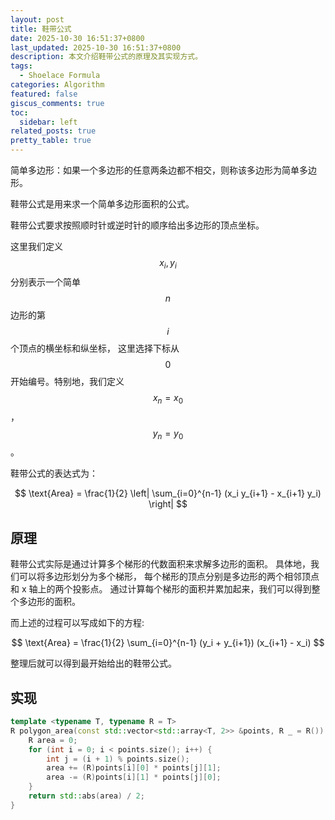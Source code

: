 ```yaml
---
layout: post
title: 鞋带公式
date: 2025-10-30 16:51:37+0800
last_updated: 2025-10-30 16:51:37+0800
description: 本文介绍鞋带公式的原理及其实现方式。
tags:
  - Shoelace Formula
categories: Algorithm
featured: false
giscus_comments: true
toc:
  sidebar: left
related_posts: true
pretty_table: true
---
```


简单多边形：如果一个多边形的任意两条边都不相交，则称该多边形为简单多边形。

鞋带公式是用来求一个简单多边形面积的公式。

鞋带公式要求按照顺时针或逆时针的顺序给出多边形的顶点坐标。

这里我们定义 $$ x_i, y_i $$ 分别表示一个简单 $$ n $$ 边形的第 $$ i $$ 个顶点的横坐标和纵坐标，
这里选择下标从 $$ 0 $$ 开始编号。特别地，我们定义 $$ x_n = x_0 $$，$$ y_n = y_0 $$。

鞋带公式的表达式为：

$$
\text{Area} = \frac{1}{2} \left| \sum_{i=0}^{n-1} (x_i y_{i+1} - x_{i+1} y_i) \right|
$$

## 原理

鞋带公式实际是通过计算多个梯形的代数面积来求解多边形的面积。
具体地，我们可以将多边形划分为多个梯形，
每个梯形的顶点分别是多边形的两个相邻顶点和 x 轴上的两个投影点。
通过计算每个梯形的面积并累加起来，我们可以得到整个多边形的面积。

而上述的过程可以写成如下的方程: 

$$
\text{Area} = \frac{1}{2} \sum_{i=0}^{n-1} (y_i + y_{i+1}) (x_{i+1} - x_i)
$$

整理后就可以得到最开始给出的鞋带公式。

## 实现

```cpp
template <typename T, typename R = T>
R polygon_area(const std::vector<std::array<T, 2>> &points, R _ = R()) {
    R area = 0;
    for (int i = 0; i < points.size(); i++) {
        int j = (i + 1) % points.size();
        area += (R)points[i][0] * points[j][1];
        area -= (R)points[i][1] * points[j][0];
    }
    return std::abs(area) / 2;
}
```
